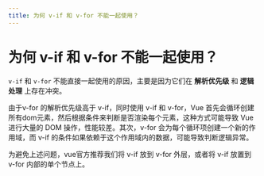 ```yaml
---
title: 为何 v-if 和 v-for 不能一起使用？
---
```


# 为何 v-if 和 v-for 不能一起使用？

`v-if` 和 `v-for` 不能直接一起使用的原因，主要是因为它们在 **解析优先级** 和 **逻辑处理** 上存在冲突。

由于v-for 的解析优先级高于 v-if，同时使用 v-if 和 v-for，Vue 首先会循环创建所有dom元素，然后根据条件来判断是否渲染每个元素，这种方式可能导致 Vue 进行大量的 DOM 操作，性能较差。其次，v-for 会为每个循环项创建一个新的作用域，而 v-if 的条件如果依赖于这个作用域内的数据，可能导致判断逻辑异常。

为避免上述问题，vue官方推荐我们将 v-if 放到 v-for 外层，或者将 v-if 放置到 v-for 内部的单个节点上。
